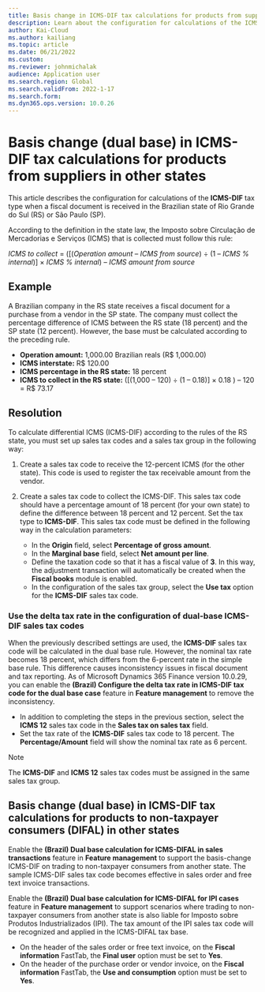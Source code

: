 ```yaml
---
title: Basis change in ICMS-DIF tax calculations for products from suppliers in other states
description: Learn about the configuration for calculations of the ICMS-DIF tax type when a fiscal document is received in the Brazilian state of Rio Grande do Sul or São Paulo.
author: Kai-Cloud
ms.author: kailiang
ms.topic: article
ms.date: 06/21/2022
ms.custom: 
ms.reviewer: johnmichalak
audience: Application user
ms.search.region: Global
ms.search.validFrom: 2022-1-17
ms.search.form:
ms.dyn365.ops.version: 10.0.26
---
```


# Basis change (dual base) in ICMS-DIF tax calculations for products from suppliers in other states

This article describes the configuration for calculations of the **ICMS-DIF** tax type when a fiscal document is received in the Brazilian state of Rio Grande do Sul (RS) or São Paulo (SP).

According to the definition in the state law, the Imposto sobre Circulação de Mercadorias e Serviços (ICMS) that is collected must follow this rule:

*ICMS to collect* = ([(*Operation amount* – *ICMS from source*) ÷ (1 – *ICMS % internal*)] × *ICMS % internal*) – *ICMS amount from source*

## Example

A Brazilian company in the RS state receives a fiscal document for a purchase from a vendor in the SP state. The company must collect the percentage difference of ICMS between the RS state (18 percent) and the SP state (12 percent). However, the base must be calculated according to the preceding rule.

- **Operation amount:** 1,000.00 Brazilian reals (R$ 1,000.00)
- **ICMS interstate:** R$ 120.00
- **ICMS percentage in the RS state:** 18 percent
- **ICMS to collect in the RS state:** (\[(1,000 – 120) ÷ (1 – 0.18)\] × 0.18 ) – 120 = R$ 73.17 

## Resolution

To calculate differential ICMS (ICMS-DIF) according to the rules of the RS state, you must set up sales tax codes and a sales tax group in the following way:

1. Create a sales tax code to receive the 12-percent ICMS (for the other state). This code is used to register the tax receivable amount from the vendor.
2. Create a sales tax code to collect the ICMS-DIF. This sales tax code should have a percentage amount of 18 percent (for your own state) to define the difference between 18 percent and 12 percent. Set the tax type to **ICMS-DIF**. This sales tax code must be defined in the following way in the calculation parameters:

    - In the **Origin** field, select **Percentage of gross amount**.
    - In the **Marginal base** field, select **Net amount per line**.
    - Define the taxation code so that it has a fiscal value of **3**. In this way, the adjustment transaction will automatically be created when the **Fiscal books** module is enabled.
    - In the configuration of the sales tax group, select the **Use tax** option for the **ICMS-DIF** sales tax code.

### Use the delta tax rate in the configuration of dual-base ICMS-DIF sales tax codes

When the previously described settings are used, the **ICMS-DIF** sales tax code will be calculated in the dual base rule. However, the nominal tax rate becomes 18 percent, which differs from the 6-percent rate in the simple base rule. This difference causes inconsistency issues in fiscal document and tax reporting. As of Microsoft Dynamics 365 Finance version 10.0.29, you can enable the **(Brazil) Configure the delta tax rate in ICMS-DIF tax code for the dual base case** feature in **Feature management** to remove the inconsistency.

- In addition to completing the steps in the previous section, select the **ICMS 12** sales tax code in the **Sales tax on sales tax** field.
- Set the tax rate of the **ICMS-DIF** sales tax code to 18 percent. The **Percentage/Amount** field will show the nominal tax rate as 6 percent.

> [!NOTE]
> The **ICMS-DIF** and **ICMS 12** sales tax codes must be assigned in the same sales tax group.

## Basis change (dual base) in ICMS-DIF tax calculations for products to non-taxpayer consumers (DIFAL) in other states

Enable the **(Brazil) Dual base calculation for ICMS-DIFAL in sales transactions** feature in **Feature management** to support the basis-change ICMS-DIF on trading to non-taxpayer consumers from another state. The sample ICMS-DIF sales tax code becomes effective in sales order and free text invoice transactions.

Enable the **(Brazil) Dual base calculation for ICMS-DIFAL for IPI cases** feature in **Feature management** to support scenarios where trading to non-taxpayer consumers from another state is also liable for Imposto sobre Produtos Industrializados (IPI). The tax amount of the IPI sales tax code will be recognized and applied in the ICMS-DIFAL tax base.

- On the header of the sales order or free text invoice, on the **Fiscal information** FastTab, the **Final user** option must be set to **Yes**.
- On the header of the purchase order or vendor invoice, on the **Fiscal information** FastTab, the **Use and consumption** option must be set to **Yes**.
